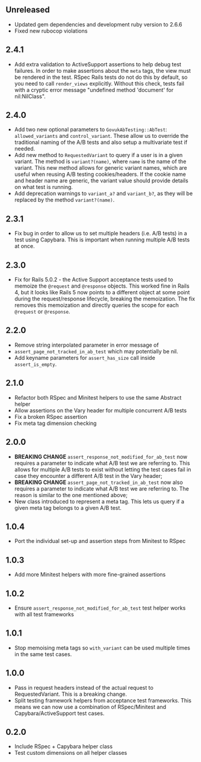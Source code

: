 ## Unreleased

* Updated gem dependencies and development ruby version to 2.6.6
* Fixed new rubocop violations

## 2.4.1

* Add extra validation to ActiveSupport assertions to help debug test failures.
  In order to make assertions about the `meta` tags, the view must be rendered
  in the test. RSpec Rails tests do not do this by default, so you need to call
  `render_views` explicitly. Without this check, tests fail with a cryptic error
  message "undefined method 'document' for nil:NilClass".

## 2.4.0

* Add two new optional parameters to `GovukAbTesting::AbTest`:
  `allowed_variants` and `control_variant`. These allow us to override the
  traditional naming of the A/B tests and also setup a multivariate test if
  needed.
* Add new method to `RequestedVariant` to query if a user is in a given variant.
  The method is `variant?(name)`, where `name` is the name of the variant.
  This new method allows for generic variant names, which are useful when
  reusing A/B testing cookies/headers. If the cookie name and header name are
  generic, the variant value should provide details on what test is running.
* Add deprecation warnings to `variant_a?` and `variant_b?`, as they will be
  replaced by the method `variant?(name)`.

## 2.3.1

* Fix bug in order to allow us to set multiple headers (i.e. A/B tests) in a
  test using Capybara. This is important when running multiple A/B tests at
  once.

## 2.3.0

* Fix for Rails 5.0.2 - the Active Support acceptance tests used to memoize
  the `@request` and `@response` objects. This worked fine in Rails 4, but
  it looks like Rails 5 now points to a different object at some point during
  the request/response lifecycle, breaking the memoization. The fix removes
  this memoization and directly queries the scope for each `@request` or
  `@response`.

## 2.2.0

* Remove string interpolated parameter in error message of
* `assert_page_not_tracked_in_ab_test` which may potentially be nil.
* Add keyname parameters for `assert_has_size` call inside `assert_is_empty`.

## 2.1.0

* Refactor both RSpec and Minitest helpers to use the same Abstract helper
* Allow assertions on the Vary header for multiple concurrent A/B tests
* Fix a broken RSpec assertion
* Fix meta tag dimension checking

## 2.0.0

* **BREAKING CHANGE** `assert_response_not_modified_for_ab_test` now
  requires a parameter to indicate what A/B test we are referring to.
  This allows for multiple A/B tests to exist without letting the test
  cases fail in case they encounter a different A/B test in the Vary header;
* **BREAKING CHANGE** `assert_page_not_tracked_in_ab_test` now also
  requires a parameter to indicate what A/B test we are referring to.
  The reason is similar to the one mentioned above;
* New class introduced to represent a meta tag. This lets us query if a
  given meta tag belongs to a given A/B test.

## 1.0.4

* Port the individual set-up and assertion steps from Minitest to RSpec

## 1.0.3

* Add more Minitest helpers with more fine-grained assertions

## 1.0.2

* Ensure `assert_response_not_modified_for_ab_test` test helper works with all
  test frameworks

## 1.0.1

* Stop memoising meta tags so `with_variant` can be used multiple times in the
  same test cases.

## 1.0.0

* Pass in request headers instead of the actual request to RequestedVariant.
  This is a breaking change.
* Split testing framework helpers from acceptance test frameworks. This means we
  can now use a combination of RSpec/Minitest and Capybara/ActiveSupport test
  cases.

## 0.2.0

* Include RSpec + Capybara helper class
* Test custom dimensions on all helper classes
